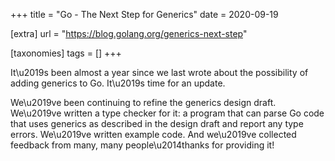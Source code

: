 +++
title = "Go - The Next Step for Generics"
date = 2020-09-19

[extra]
url = "https://blog.golang.org/generics-next-step"

[taxonomies]
tags = []
+++

It\u2019s been almost a year since we last wrote about the possibility of adding generics to Go. It\u2019s time for an update.

We\u2019ve been continuing to refine the generics design draft. We\u2019ve written a type checker for it: a program that can parse Go code that uses generics as described in the design draft and report any type errors. We\u2019ve written example code. And we\u2019ve collected feedback from many, many people\u2014thanks for providing it!
